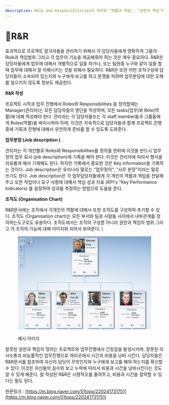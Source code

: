 ```yaml
---
description: Role and Responsibilities의 약자로 "역활과 책임", "권한과 책임"이라는 뜻을 가지고 있다.
---
```


# R\&R

효과적으로 프로젝트 참가자들을 관리하기 위해서 각 담당자들에게 명확하게 그들의 Role과 책임범위 그리고 각 업무의 기능을 제공해줘야 하는 것은 매우 중요하다. R\&R은 담당자들에게 업무에 대해서 개별적으로 일을 하거나, 또는 팀원중 누구와 같이 일을 할때 업무에 대해서 잘 이해시키는 것을 위해서 필요하다. R\&R은 또한 어떤 조직구성에 담당자들이 소속되어 있는지와 누구에게 보고를 하고 분쟁을 피하며 업무분담에 대한 오해를 일으키지 않도록 정보도 제공한다.



**R\&R 작성**

프로젝트 시작과 업무 진행에서 Roles와 Responsibilities 을 정의할때는  Manager(관리자)는 모든 담당자들의 명단을 작성하며, 모든 tasks(업무)와 Role(역활)에 대해 작성해야 한다.   관리자는 각 담당자들또는 각 staff member들과 그룹들에게 Roles(역활)을 배치시켜야 하며, 이것은 지속적으로 담당자들과 함께 프로젝트 진행중에 기획과 진행에 대해서 유연하게 준비를 할 수 있도록 도와준다.&#x20;

**업무분장 (Job description )**

관리자는 각 개인별로 Roles와 Responsibilities를 정의를 한뒤에 이것을 반드시  업무정의 업무 묘사 (job description)에 기록을 해야 한다. 이것은 관리자에 따라서 형식을 자유롭게 해서 기재해도 된다.  하지만 기록에서 중요한 것은 Key information을 기록하는 것이다.  Job description은 우리나라 말로는 "업무정의", "사무 분장"이라는 말로 쓰기도 한다.  Job description은 각 업무담당자들에게 각 개인의 역활과 책임을 전달해주고 또한 작업이나 요구 사항에 대해서 핵심 성과 지표 (KPI's "Key Performance Indicators) 를 설정하여  성과를 측정하는 방법으로 도움을 준다.&#x20;

**조직도 (Organisation Chart)**

R\&R문서에는 조직에서 각개인의 역활에 대해서 또한 조직도를 구성하여 추가할 수 있다.  조직도 (Organisation chart)는 모든 부서와 팀과 사람들 사이에서 내부관계를 정의하는도구로도 유용하다.  조직도에서는 조직의 구성뿐 아니라  권한과 책임의 범위 그리고 각 조직의 기능에 대해 이미지화 되어서 보여준다.  \


<figure><img src="../../.gitbook/assets/image (1).png" alt=""><figcaption><p>예시 이미지</p></figcaption></figure>

잘못된 권한과 책임의 정의는 프로젝트와 업무진행에서 긴장감을 발생시키며, 잘못된 의사소통과 비능률적인 업무진행으로 여러곳에서 시간과 비용을 낭비 시킨다. 담당자들은 R\&R문서를 참조하여 자신의 담당이 무엇인지와 누구에게 보고를 해야 하는지를 확신할 수 있다. 이것은 자신들의 실수와 보고 누락에 따라서 비용과 시간을 낭비시킨다는 것도 알 수 있게 해준다. 잘 작성된 R\&R은 시행착오를 줄여주고, 비용과 시간을 절약할 수 있다는 말도 된다.

원문링크 : [https://m.blog.naver.com/51tops/220241731751](https://m.blog.naver.com/51tops/220241731751)
